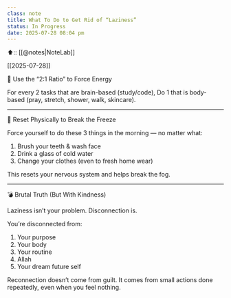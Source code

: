 ```yaml
---
class: note
title: What To Do to Get Rid of “Laziness”
status: In Progress
date: 2025-07-28 08:04 pm
---
```



⬆️:: [[@notes|NoteLab]]

[[2025-07-28]]

🔁 Use the “2:1 Ratio” to Force Energy

For every 2 tasks that are brain-based (study/code),
Do 1 that is body-based (pray, stretch, shower, walk, skincare).

---

🧼 Reset Physically to Break the Freeze

Force yourself to do these 3 things in the morning — no matter what:

1. Brush your teeth & wash face
2. Drink a glass of cold water
3. Change your clothes (even to fresh home wear)

This resets your nervous system and helps break the fog.

---

💣 Brutal Truth (But With Kindness)

Laziness isn’t your problem. Disconnection is.

You’re disconnected from:

1. Your purpose
2. Your body
3. Your routine
4. Allah
5. Your dream future self

Reconnection doesn’t come from guilt.
It comes from small actions done repeatedly, even when you feel nothing.